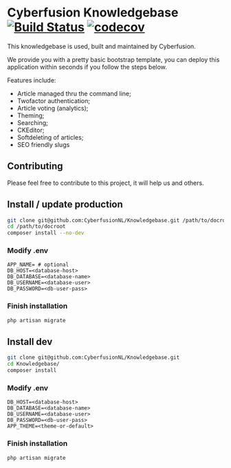 # Cyberfusion Knowledgebase[![Build Status](https://travis-ci.org/namelivia/Knowledgebase.svg?branch=master)](https://travis-ci.org/namelivia/Knowledgebase) [![codecov](https://codecov.io/gh/namelivia/Knowledgebase/branch/master/graph/badge.svg)](https://codecov.io/gh/namelivia/Knowledgebase)

This knowledgebase is used, built and maintained by Cyberfusion.

We provide you with a pretty basic bootstrap template, you can deploy this application within seconds if you follow the steps below.

Features include: 

 - Article managed thru the command line;
 - Twofactor authentication;
 - Article voting (analytics);
 - Theming;
 - Searching;
 - CKEditor;
 - Softdeleting of articles;
 - SEO friendly slugs

## Contributing
Please feel free to contribute to this project, it will help us and others.

## Install / update production
```bash
git clone git@github.com:CyberfusionNL/Knowledgebase.git /path/to/docroot
cd /path/to/docroot
composer install --no-dev
```

### Modify .env
```dotenv
APP_NAME= # optional
DB_HOST=<database-host>
DB_DATABASE=<database-name>
DB_USERNAME=<database-user>
DB_PASSWORD=<db-user-pass>
```

### Finish installation
```bash
php artisan migrate
```

## Install dev
```bash
git clone git@github.com:CyberfusionNL/Knowledgebase.git
cd Knowledgebase/
composer install
```

### Modify .env
```dotenv
DB_HOST=<database-host>
DB_DATABASE=<database-name>
DB_USERNAME=<database-user>
DB_PASSWORD=<db-user-pass>
APP_THEME=<theme-or-default>
```

### Finish installation
```bash
php artisan migrate
```

